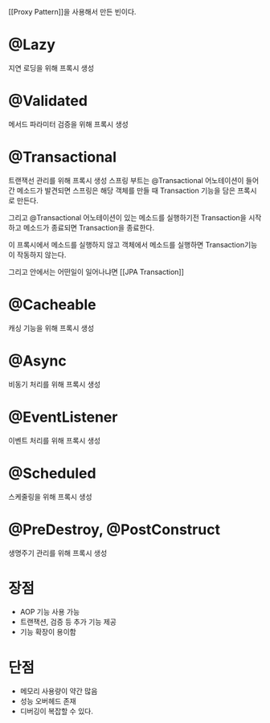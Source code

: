 [[Proxy Pattern]]을 사용해서 만든 빈이다.

# @Lazy
지연 로딩을 위해 프록시 생성

# @Validated
메서드 파라미터 검증을 위해 프록시 생성

# @Transactional
트랜잭선 관리를 위해 프록시 생성
스프링 부트는 @Transactional 어노테이션이 들어간 메소드가 발견되면 
스프링은 해당 객체를 만들 때 Transaction 기능을 담은 프록시로 만든다.


그리고 @Transactional 어노테이션이 있는 메소드를 실행하기전 Transaction을 시작하고
메소드가 종료되면 Transaction을 종료한다. 

이 프록시에서 메소드를 실행하지 않고 객체에서 메소드를 실행하면 Transaction기능이 작동하지 않는다.

그리고 안에서는 어떤일이 일어나냐면 [[JPA Transaction]]

# @Cacheable
캐싱 기능을 위해 프록시 생성

# @Async
비동기 처리를 위해 프록시 생성

# @EventListener
이벤트 처리를 위해 프록시 생성

# @Scheduled
스케줄링을 위해 프록시 생성

# @PreDestroy, @PostConstruct
생명주기 관리를 위해 프록시 생성


# 장점
- AOP 기능 사용 가능
- 트랜잭션, 검증 등 추가 기능 제공
- 기능 확장이 용이함

# 단점
- 메모리 사용량이 약간 많음
- 성능 오버헤드 존재
- 디버깅이 복잡할 수 있다.
